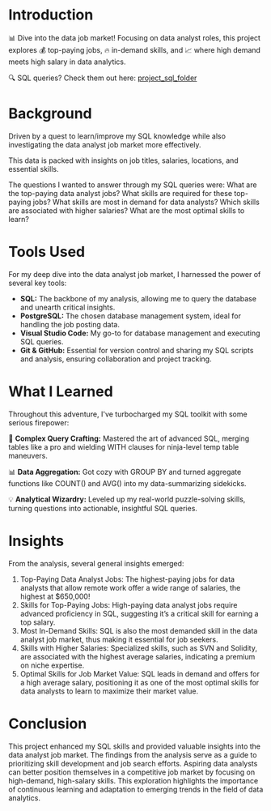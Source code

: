 # Introduction
📊 Dive into the data job market! Focusing on data analyst roles, this project explores 💰 top-paying jobs, 🔥 in-demand skills, and 📈 where high demand meets high salary in data analytics.

🔍 SQL queries? Check them out here: [project_sql_folder](/project_sql/)

# Background
Driven by a quest to learn/improve my SQL knowledge while also investigating the data analyst job market more effectively.

This data is packed with insights on job titles, salaries, locations, and essential skills.

The questions I wanted to answer through my SQL queries were:
What are the top-paying data analyst jobs?
What skills are required for these top-paying jobs?
What skills are most in demand for data analysts?
Which skills are associated with higher salaries?
What are the most optimal skills to learn?

# Tools Used
For my deep dive into the data analyst job market, I harnessed the power of several key tools:

-   **SQL:** The backbone of my analysis, allowing me to query the database and unearth critical insights.
-   **PostgreSQL:** The chosen database management system, ideal for handling the job posting data.
-   **Visual Studio Code:** My go-to for database management and executing SQL queries.
-   **Git & GitHub:** Essential for version control and sharing my SQL scripts and analysis, ensuring collaboration and project tracking.

# What I Learned
Throughout this adventure, I've turbocharged my SQL toolkit with some serious firepower:

🧩 **Complex Query Crafting:** Mastered the art of advanced SQL, merging tables like a pro and wielding WITH clauses for ninja-level temp table maneuvers.

📊 **Data Aggregation:** Got cozy with GROUP BY and turned aggregate functions like COUNT() and AVG() into my data-summarizing sidekicks.

💡 **Analytical Wizardry:** Leveled up my real-world puzzle-solving skills, turning questions into actionable, insightful SQL queries.

# Insights
From the analysis, several general insights emerged:

1. Top-Paying Data Analyst Jobs: The highest-paying jobs for data analysts that allow remote work offer a wide range of salaries, the highest at $650,000!
2. Skills for Top-Paying Jobs: High-paying data analyst jobs require advanced proficiency in SQL, suggesting it’s a critical skill for earning a top salary.
3. Most In-Demand Skills: SQL is also the most demanded skill in the data analyst job market, thus making it essential for job seekers.
4. Skills with Higher Salaries: Specialized skills, such as SVN and Solidity, are associated with the highest average salaries, indicating a premium on niche expertise.
5. Optimal Skills for Job Market Value: SQL leads in demand and offers for a high average salary, positioning it as one of the most optimal skills for data analysts to learn to maximize their market value.

# Conclusion
This project enhanced my SQL skills and provided valuable insights into the data analyst job market. The findings from the analysis serve as a guide to prioritizing skill development and job search efforts. Aspiring data analysts can better position themselves in a competitive job market by focusing on high-demand, high-salary skills. This exploration highlights the importance of continuous learning and adaptation to emerging trends in the field of data analytics.